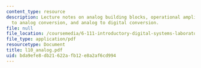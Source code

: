 ```yaml
---
content_type: resource
description: Lecture notes on analog building blocks, operational amplifiers, digital
  to analog conversion, and analog to digital conversion.
file: null
file_location: /coursemedia/6-111-introductory-digital-systems-laboratory-spring-2006/bda9efe8db21622afb12e8a2af6cd994_l10_analog.pdf
file_type: application/pdf
resourcetype: Document
title: l10_analog.pdf
uid: bda9efe8-db21-622a-fb12-e8a2af6cd994
---
```

